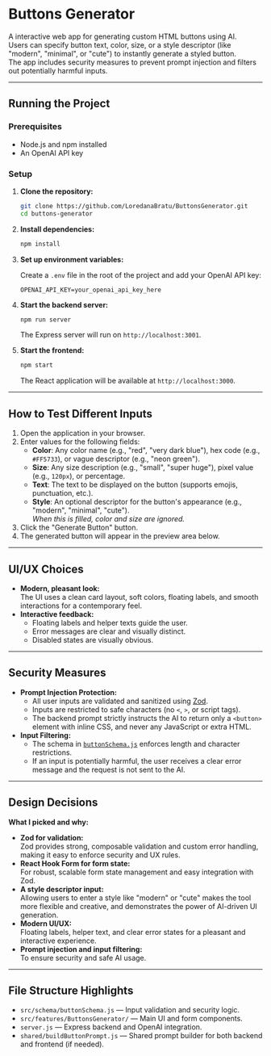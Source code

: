 # Buttons Generator

A interactive web app for generating custom HTML buttons using AI.  
Users can specify button text, color, size, or a style descriptor (like "modern", "minimal", or "cute") to instantly generate a styled button.  
The app includes security measures to prevent prompt injection and filters out potentially harmful inputs.

---

## Running the Project

### Prerequisites

- Node.js and npm installed
- An OpenAI API key

### Setup

1.  **Clone the repository:**

    ```bash
    git clone https://github.com/LoredanaBratu/ButtonsGenerator.git
    cd buttons-generator
    ```

2.  **Install dependencies:**

    ```bash
    npm install
    ```

3.  **Set up environment variables:**

    Create a `.env` file in the root of the project and add your OpenAI API key:

    ```
    OPENAI_API_KEY=your_openai_api_key_here
    ```

4.  **Start the backend server:**

    ```bash
    npm run server
    ```

    The Express server will run on `http://localhost:3001`.

5.  **Start the frontend:**

    ```bash
    npm start
    ```

    The React application will be available at `http://localhost:3000`.

---

## How to Test Different Inputs

1.  Open the application in your browser.
2.  Enter values for the following fields:
    - **Color**: Any color name (e.g., "red", "very dark blue"), hex code (e.g., `#FF5733`), or vague descriptor (e.g., "neon green").
    - **Size**: Any size description (e.g., "small", "super huge"), pixel value (e.g., `120px`), or percentage.
    - **Text**: The text to be displayed on the button (supports emojis, punctuation, etc.).
    - **Style**: An optional descriptor for the button's appearance (e.g., "modern", "minimal", "cute").  
      _When this is filled, color and size are ignored._
3.  Click the "Generate Button" button.
4.  The generated button will appear in the preview area below.

---

## UI/UX Choices

- **Modern, pleasant look:**  
  The UI uses a clean card layout, soft colors, floating labels, and smooth interactions for a contemporary feel.
- **Interactive feedback:**
  - Floating labels and helper texts guide the user.
  - Error messages are clear and visually distinct.
  - Disabled states are visually obvious.

---

## Security Measures

- **Prompt Injection Protection:**
  - All user inputs are validated and sanitized using [Zod](https://zod.dev/).
  - Inputs are restricted to safe characters (no `<`, `>`, or script tags).
  - The backend prompt strictly instructs the AI to return only a `<button>` element with inline CSS, and never any JavaScript or extra HTML.
- **Input Filtering:**
  - The schema in [`buttonSchema.js`](src/schema/buttonSchema.js) enforces length and character restrictions.
  - If an input is potentially harmful, the user receives a clear error message and the request is not sent to the AI.

---

## Design Decisions

**What I picked and why:**

- **Zod for validation:**  
  Zod provides strong, composable validation and custom error handling, making it easy to enforce security and UX rules.
- **React Hook Form for form state:**  
  For robust, scalable form state management and easy integration with Zod.
- **A style descriptor input:**  
  Allowing users to enter a style like "modern" or "cute" makes the tool more flexible and creative, and demonstrates the power of AI-driven UI generation.
- **Modern UI/UX:**  
  Floating labels, helper text, and clear error states for a pleasant and interactive experience.
- **Prompt injection and input filtering:**  
  To ensure security and safe AI usage.

---

## File Structure Highlights

- `src/schema/buttonSchema.js` — Input validation and security logic.
- `src/features/ButtonsGenerator/` — Main UI and form components.
- `server.js` — Express backend and OpenAI integration.
- `shared/buildButtonPrompt.js` — Shared prompt builder for both backend and frontend (if needed).
